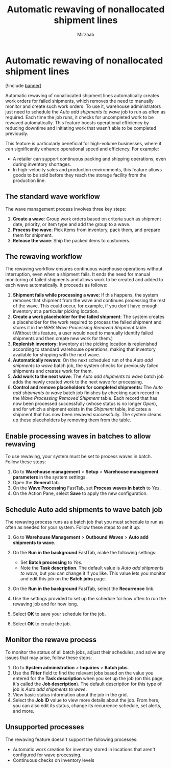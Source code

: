 ﻿---
title: Automatic rewaving of nonallocated shipment lines
description: Automatic rewaving of nonallocated shipment lines automatically creates work orders for failed shipments, which removes the need to manually monitor and create such work orders.
author: Mirzaab
ms.author: mirzaab
ms.reviewer: kamaybac
ms.search.form:
ms.topic: how-to
ms.date: 02/06/2024
audience: Application User
ms.search.region: Global
ms.custom: bap-template
---

# Automatic rewaving of nonallocated shipment lines

[!include [banner](../includes/banner.md)]

Automatic rewaving of nonallocated shipment lines automatically creates work orders for failed shipments, which removes the need to manually monitor and create such work orders. To use it, warehouse administrators just need to schedule the *Auto add shipments to wave* job to run as often as required. Each time the job runs, it checks for uncompleted work to be rewaved automatically. This feature boosts operational efficiency by reducing downtime and initiating work that wasn't able to be completed previously.

This feature is particularly beneficial for high-volume businesses, where it can significantly enhance operational speed and efficiency. For example:

- A retailer can support continuous packing and shipping operations, even during inventory shortages.
- In high-velocity sales and production environments, this feature allows goods to be sold before they reach the storage facility from the production line.

## The standard wave workflow

The wave management process involves three key steps:

1. **Create a wave**: Group work orders based on criteria such as shipment date, priority, or item type and add the group to a wave.
1. **Process the wave**: Pick items from inventory, pack them, and prepare them for shipment.
1. **Release the wave**: Ship the packed items to customers.

## The rewaving workflow

The rewaving workflow ensures continuous warehouse operations without interruption, even when a shipment fails. It ends the need for manual monitoring of failed shipments and allows work to be created and added to each wave automatically. It proceeds as follows:

1. **Shipment fails while processing a wave:** If this happens, the system removes that shipment from the wave and continues processing the rest of the wave. This could occur, for example, if you don't have enough inventory at a particular picking location.
1. **Create a work placeholder for the failed shipment**: The system creates a placeholder for the work required to process the failed shipment and stores it in the *WHS Wave Processing Removed Shipment* table. (Without this feature, a user would need to manually identify failed shipments and then create new work for them.)
1. **Replenish inventory**: Inventory at the picking location is replenished according to standard warehouse operations, making that inventory available for shipping with the next wave.
1. **Automatically rewave**: On the next scheduled run of the *Auto add shipments to wave* batch job, the system checks for previously failed shipments and creates work for them.
1. **Add work to the next wave**: The *Auto add shipments to wave* batch job adds the newly created work to the next wave for processing.
1. **Control and remove placeholders for completed shipments:** The *Auto add shipments to wave* batch job finishes by checking each record in the *Wave Processing Removed Shipment* table. Each record that has now been processed successfully (whose status is no longer *Open*), and for which a shipment exists in the *Shipment* table, indicates a shipment that has now been rewaved successfully. The system cleans up these placeholders by removing them from the table.

## Enable processing waves in batches to allow rewaving

To use rewaving, your system must be set to process waves in batch. Follow these steps:

1. Go to **Warehouse management** \> **Setup** \> **Warehouse management parameters** in the system settings.
1. Open the **General** tab.
1. On the **Wave Processing** FastTab, set **Process waves in batch** to *Yes*.
1. On the Action Pane, select **Save** to apply the new configuration.

## Schedule Auto add shipments to wave batch job

The rewaving process runs as a batch job that you must schedule to run as often as needed for your system. Follow these steps to set it up:

1. Go to **Warehouse Management** \> **Outbound Waves** \> **Auto add shipments to wave**.
1. On the **Run in the background** FastTab, make the following settings:
    - Set **Batch processing** to *Yes*.
    - Note the **Task description**. The default value is *Auto add shipments to wave*, but you can change it if you like. This value lets you monitor and edit this job on the **Batch jobs** page.

1. On the **Run in the background** FastTab, select the **Recurrence** link.
1. Use the settings provided to set up the schedule for how often to run the rewaving job and for how long.
1. Select **OK** to save your schedule for the job.
1. Select **OK** to create the job.

## Monitor the rewave process

To monitor the status of all batch jobs, adjust their schedules, and solve any issues that may arise, follow these steps:

1. Go to **System administration** \> **Inquiries** \> **Batch jobs**.
1. Use the **Filter** field to find the relevant jobs based on the value you entered for the **Task description** when you set up the job (on this page, it's called the **Job description**). The default description for this type of job is *Auto add shipments to wave*.
1. View basic status information about the job in the grid.
1. Select the **Job ID** value to view more details about the job. From here, you can also edit its status, change its recurrence schedule, set alerts, and more.

## Unsupported processes

The rewaving feature doesn't support the following processes:

- Automatic work creation for inventory stored in locations that aren't configured for wave processing.
- Continuous checks on inventory levels
